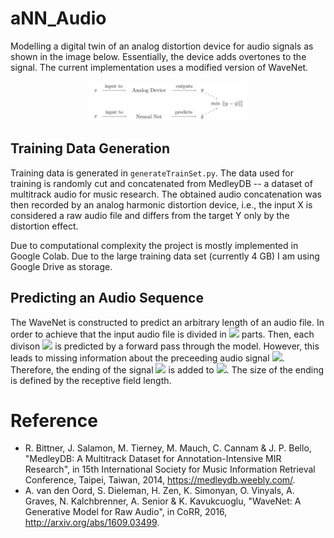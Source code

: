 # aNN_Audio

Modelling a digital twin of an analog distortion device for audio signals as shown in the image below. Essentially, the device adds overtones to the signal. The current implementation uses a modified version of WaveNet.

<p align="center">
  <img src="https://github.com/pbrandl/aNN_Audio/blob/master/images/concept.png?raw=true" width="50%" height="50%" alt="Conceptual Digital Twin" align="center">
</p>

## Training Data Generation

Training data is generated in `generateTrainSet.py`. The data used for training is randomly cut and concatenated from MedleyDB -- a dataset of multitrack audio for music research. The obtained audio concatenation was then recorded by an analog harmonic distortion device, i.e., the input X is considered a raw audio file and differs from the target Y only by the distortion effect.

Due to computational complexity the project is mostly implemented in Google Colab. Due to the large training data set (currently 4 GB) I am using Google Drive as storage. 


## Predicting an Audio Sequence

The WaveNet is constructed to predict an arbitrary length of an audio file. In order to achieve that the input audio file is divided in <img src="https://render.githubusercontent.com/render/math?math=n"> parts. Then, each divison <img src="https://render.githubusercontent.com/render/math?math=x_i \in [x_0, ... x_n]"> is predicted by a forward pass through the model. However, this leads to missing information about the preceeding audio signal <img src="https://render.githubusercontent.com/render/math?math=x_{i-1}">. Therefore, the ending of the signal <img src="https://render.githubusercontent.com/render/math?math=x_{i-1}"> is added to <img src="https://render.githubusercontent.com/render/math?math=x_{i}">. The size of the ending is defined by the receptive field length.

# Reference
- R. Bittner, J. Salamon, M. Tierney, M. Mauch, C. Cannam & J. P. Bello, "MedleyDB: A Multitrack Dataset for Annotation-Intensive MIR Research", in 15th International Society for Music Information Retrieval Conference, Taipei, Taiwan, 2014, https://medleydb.weebly.com/.
- A. van den Oord, S. Dieleman, H. Zen, K. Simonyan, O. Vinyals, A. Graves, N. Kalchbrenner, A. Senior & K. Kavukcuoglu, "WaveNet: A Generative Model for Raw Audio", in CoRR, 2016, http://arxiv.org/abs/1609.03499.
